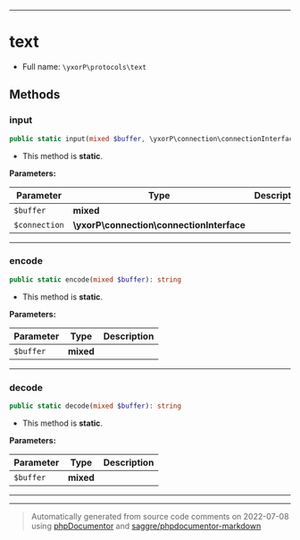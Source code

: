 ***

# text





* Full name: `\yxorP\protocols\text`




## Methods


### input



```php
public static input(mixed $buffer, \yxorP\connection\connectionInterface $connection): int
```



* This method is **static**.




**Parameters:**

| Parameter | Type | Description |
|-----------|------|-------------|
| `$buffer` | **mixed** |  |
| `$connection` | **\yxorP\connection\connectionInterface** |  |




***

### encode



```php
public static encode(mixed $buffer): string
```



* This method is **static**.




**Parameters:**

| Parameter | Type | Description |
|-----------|------|-------------|
| `$buffer` | **mixed** |  |




***

### decode



```php
public static decode(mixed $buffer): string
```



* This method is **static**.




**Parameters:**

| Parameter | Type | Description |
|-----------|------|-------------|
| `$buffer` | **mixed** |  |




***


***
> Automatically generated from source code comments on 2022-07-08 using [phpDocumentor](http://www.phpdoc.org/) and [saggre/phpdocumentor-markdown](https://github.com/Saggre/phpDocumentor-markdown)
